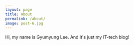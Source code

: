 ```yaml
---
layout: page
title: About
permalink: /about/
image: post-6.jpg
---
```


Hi, my name is Gyumyung Lee. And it's just my IT-tech blog! 